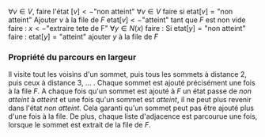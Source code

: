 $\forall v \in V$, faire
	l'état $[v] <- \text{"non atteint"}$
	$\forall v \in V$ faire
		si etat$[v] = \text{"non atteint"}$
			Ajouter $v$ à la file de $F$
			etat$[v] <- \text{"atteint"}$
			tant que $F$ est non vide faire :
				$x <- \text{"extraire tete de F"}$
				$\forall y \in N(x)$ faire :
					Si etat$[y] = \text{"non atteint"}$ faire :
						etat$[y] = \text{"atteint"}$
						ajouter $y$ à la file de $F$
### Propriété du parcours en largeur
Il visite tout les voisins d'un sommet, puis tous les sommets à distance 2, puis ceux à distance 3, ... .
Chaque sommet est ajouté précisément une fois à la file $F$. A chaque fois qu'un sommet est ajouté à $F$ un état passe de *non atteint* à *atteint* et une fois qu'un sommet est *atteint*, il ne peut plus revenir dans l'état *non atteint*. Cela garanti qu'un sommet peut pas être ajouté plus d'une fois à la file.
De plus, chaque liste d'adjacence est parcourue une fois, lorsque le sommet est extrait de la file de $F$.
